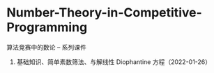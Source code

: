 # Number-Theory-in-Competitive-Programming
算法竞赛中的数论 – 系列课件

1. 基础知识、简单素数筛法、与解线性 Diophantine 方程（2022-01-26）
